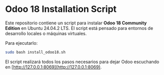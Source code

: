 # Odoo 18 Installation Script

Este repositorio contiene un script para instalar **Odoo 18 Community Edition** en Ubuntu 24.04.2 LTS. El script está pensado para entornos de desarrollo locales o máquinas virtuales.

Para ejecutarlo:

```bash
sudo bash install_odoo18.sh
```

El script realizará todos los pasos necesarios para dejar Odoo escuchando en [http://127.0.0.1:8069](http://127.0.0.1:8069).

